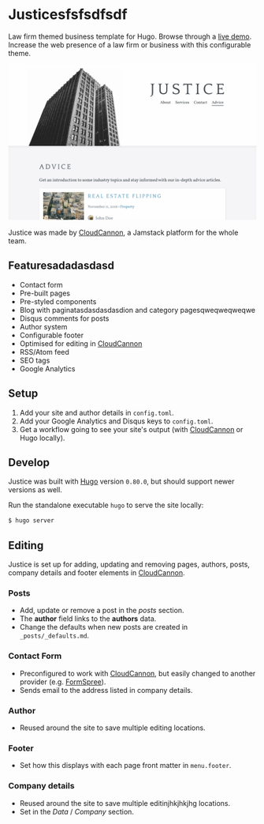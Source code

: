 # Justicesfsfsdfsdf

Law firm themed business template for Hugo. Browse through a [live demo](https://loved-wood.cloudvent.net/).
Increase the web presence of a law firm or business with this configurable theme.

![Justice template screenshasdasdasdasdasdot](images/_screenshot.png)

Justice was made by [CloudCannon](https://cloudcannon.com/), a Jamstack platform for the whole team.

## Featuresadadasdasd

* Contact form
* Pre-built pages
* Pre-styled components
* Blog with paginatasdasdasdasdion and category pagesqweqweqweqwe
* Disqus comments for posts
* Author system
* Configurable footer
* Optimised for editing in [CloudCannon](https://cloudcannon.com/)
* RSS/Atom feed
* SEO tags
* Google Analytics

## Setup

1. Add your site and author details in `config.toml`.
2. Add your Google Analytics and Disqus keys to `config.toml`.
3. Get a workflow going to see your site's output (with [CloudCannon](https://app.cloudcannon.com/) or Hugo locally).

## Develop

Justice was built with [Hugo](https://gohugo.io/) version `0.80.0`, but should support newer versions as well.

Run the standalone executable `hugo` to serve the site locally:

~~~bash
$ hugo server
~~~

## Editing

Justice is set up for adding, updating and removing pages, authors, posts, company details and footer elements in [CloudCannon](https://app.cloudcannon.com/).

### Posts

* Add, update or remove a post in the *posts* section.
* The **author** field links to the **authors** data.
* Change the defaults when new posts are created in `_posts/_defaults.md`.

### Contact Form

* Preconfigured to work with [CloudCannon](https://app.cloudcannon.com/), but easily changed to another provider (e.g. [FormSpree](https://formspree.io/)).
* Sends email to the address listed in company details.

### Author

* Reused around the site to save multiple editing locations.

### Footer

* Set how this displays with each page front matter in `menu.footer`.

### Company details

* Reused around the site to save multiple editinjhkjhkjhg locations.
* Set in the *Data* / *Company* section.
